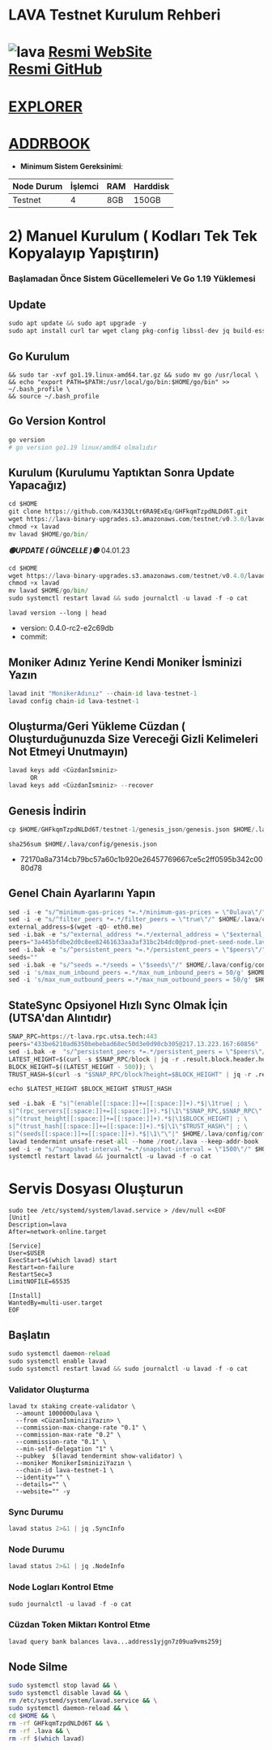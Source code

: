 # LAVA Testnet Kurulum Rehberi
![lava](https://lavanet.xyz/assets/banner.png)
[Resmi WebSite](https://lavanet.xyz) \
[Resmi GitHub](https://github.com/K433QLtr6RA9ExEq/GHFkqmTzpdNLDd6T.git)
=
[EXPLORER](https://explorer.secardnode.com/lava%20network/staking)
=
[ADDRBOOK](https://github.com/secard51/KurulumDosyalari/blob/main/Lava%20Network/addrbook.json)
=
- **Minimum Sistem Gereksinimi**:

| Node Durum |İşlemci | RAM  | Harddisk  | 
|-----------|----|------|----------|
| Testnet   |   4|  8GB | 150GB    |



# 2) Manuel Kurulum ( Kodları Tek Tek Kopyalayıp Yapıştırın)

### Başlamadan Önce Sistem Gücellemeleri Ve Go 1.19 Yüklemesi

## Update

```python
sudo apt update && sudo apt upgrade -y
sudo apt install curl tar wget clang pkg-config libssl-dev jq build-essential bsdmainutils git make ncdu gcc git jq chrony liblz4-tool -y
```
## Go Kurulum
```wget https://go.dev/dl/go1.19.linux-amd64.tar.gz \
&& sudo tar -xvf go1.19.linux-amd64.tar.gz && sudo mv go /usr/local \
&& echo "export PATH=$PATH:/usr/local/go/bin:$HOME/go/bin" >> ~/.bash_profile \
&& source ~/.bash_profile
```
## Go Version Kontrol
```python
go version
# go version go1.19 linux/amd64 olmalıdır
```
## Kurulum (Kurulumu Yaptıktan Sonra Update Yapacağız)
```python
cd $HOME
git clone https://github.com/K433QLtr6RA9ExEq/GHFkqmTzpdNLDd6T.git
wget https://lava-binary-upgrades.s3.amazonaws.com/testnet/v0.3.0/lavad
chmod +x lavad
mv lavad $HOME/go/bin/
```
*******🟢UPDATE ( GÜNCELLE )🟢******* 04.01.23

```python
cd $HOME
wget https://lava-binary-upgrades.s3.amazonaws.com/testnet/v0.4.0/lavad
chmod +x lavad
mv lavad $HOME/go/bin/
sudo systemctl restart lavad && sudo journalctl -u lavad -f -o cat
```
`lavad version --long | head`
- version: 0.4.0-rc2-e2c69db
- commit: 
## Moniker Adınız Yerine Kendi Moniker İsminizi Yazın
```python
lavad init "MonikerAdınız" --chain-id lava-testnet-1
lavad config chain-id lava-testnet-1
```    
## Oluşturma/Geri Yükleme Cüzdan ( Oluşturduğunuzda Size Vereceği Gizli Kelimeleri Not Etmeyi Unutmayın)
```python
lavad keys add <Cüzdanİsminiz>
      OR
lavad keys add <Cüzdanİsminiz> --recover
```

## Genesis İndirin
```python
cp $HOME/GHFkqmTzpdNLDd6T/testnet-1/genesis_json/genesis.json $HOME/.lava/config
```
`sha256sum $HOME/.lava/config/genesis.json`
+ 72170a8a7314cb79bc57a60c1b920e26457769667ce5c2ff0595b342c0080d78
## Genel Chain Ayarlarını Yapın
```python
sed -i -e "s/^minimum-gas-prices *=.*/minimum-gas-prices = \"0ulava\"/" $HOME/.lava/config/app.toml
sed -i -e "s/^filter_peers *=.*/filter_peers = \"true\"/" $HOME/.lava/config/config.toml
external_address=$(wget -qO- eth0.me) 
sed -i.bak -e "s/^external_address *=.*/external_address = \"$external_address:26656\"/" $HOME/.lava/config/config.toml
peers="3a445bfdbe2d0c8ee82461633aa3af31bc2b4dc0@prod-pnet-seed-node.lavanet.xyz:26656,e593c7a9ca61f5616119d6beb5bd8ef5dd28d62d@prod-pnet-seed-node2.lavanet.xyz:26656"
sed -i.bak -e "s/^persistent_peers *=.*/persistent_peers = \"$peers\"/" $HOME/.lava/config/config.toml
seeds=""
sed -i.bak -e "s/^seeds =.*/seeds = \"$seeds\"/" $HOME/.lava/config/config.toml
sed -i 's/max_num_inbound_peers =.*/max_num_inbound_peers = 50/g' $HOME/.lava/config/config.toml
sed -i 's/max_num_outbound_peers =.*/max_num_outbound_peers = 50/g' $HOME/.lava/config/config.toml

```
## StateSync Opsiyonel Hızlı Sync Olmak İçin (UTSA'dan Alıntıdır)
```python
SNAP_RPC=https://t-lava.rpc.utsa.tech:443
peers="433be6210ad6350bebebad68ec50d3e0d90cb305@217.13.223.167:60856"
sed -i.bak -e  "s/^persistent_peers *=.*/persistent_peers = \"$peers\"/" ~/.lava/config/config.toml
LATEST_HEIGHT=$(curl -s $SNAP_RPC/block | jq -r .result.block.header.height); \
BLOCK_HEIGHT=$((LATEST_HEIGHT - 500)); \
TRUST_HASH=$(curl -s "$SNAP_RPC/block?height=$BLOCK_HEIGHT" | jq -r .result.block_id.hash)

echo $LATEST_HEIGHT $BLOCK_HEIGHT $TRUST_HASH

sed -i.bak -E "s|^(enable[[:space:]]+=[[:space:]]+).*$|\1true| ; \
s|^(rpc_servers[[:space:]]+=[[:space:]]+).*$|\1\"$SNAP_RPC,$SNAP_RPC\"| ; \
s|^(trust_height[[:space:]]+=[[:space:]]+).*$|\1$BLOCK_HEIGHT| ; \
s|^(trust_hash[[:space:]]+=[[:space:]]+).*$|\1\"$TRUST_HASH\"| ; \
s|^(seeds[[:space:]]+=[[:space:]]+).*$|\1\"\"|" $HOME/.lava/config/config.toml
lavad tendermint unsafe-reset-all --home /root/.lava --keep-addr-book
sed -i -e "s/^snapshot-interval *=.*/snapshot-interval = \"1500\"/" $HOME/.lava/config/app.toml
systemctl restart lavad && journalctl -u lavad -f -o cat
```

# Servis Dosyası Oluşturun
```
sudo tee /etc/systemd/system/lavad.service > /dev/null <<EOF
[Unit]
Description=lava
After=network-online.target

[Service]
User=$USER
ExecStart=$(which lavad) start
Restart=on-failure
RestartSec=3
LimitNOFILE=65535

[Install]
WantedBy=multi-user.target
EOF
```

## Başlatın
```python
sudo systemctl daemon-reload
sudo systemctl enable lavad
sudo systemctl restart lavad && sudo journalctl -u lavad -f -o cat
```
### Validator Oluşturma
```
lavad tx staking create-validator \
  --amount 1000000ulava \
  --from <CüzanİsminiziYazın> \
  --commission-max-change-rate "0.1" \
  --commission-max-rate "0.2" \
  --commission-rate "0.1" \
  --min-self-delegation "1" \
  --pubkey  $(lavad tendermint show-validator) \
  --moniker MonikerİsminiziYazın \
  --chain-id lava-testnet-1 \
  --identity="" \
  --details="" \
  --website="" -y
```
### Sync Durumu
```python
lavad status 2>&1 | jq .SyncInfo
```
### Node Durumu
```python
lavad status 2>&1 | jq .NodeInfo
```
### Node Logları Kontrol Etme
```python
sudo journalctl -u lavad -f -o cat
```
### Cüzdan Token Miktarı Kontrol Etme 
```python
lavad query bank balances lava...address1yjgn7z09ua9vms259j
```

## Node Silme
```bash
sudo systemctl stop lavad && \
sudo systemctl disable lavad && \
rm /etc/systemd/system/lavad.service && \
sudo systemctl daemon-reload && \
cd $HOME && \
rm -rf GHFkqmTzpdNLDd6T && \
rm -rf .lava && \
rm -rf $(which lavad)
```
